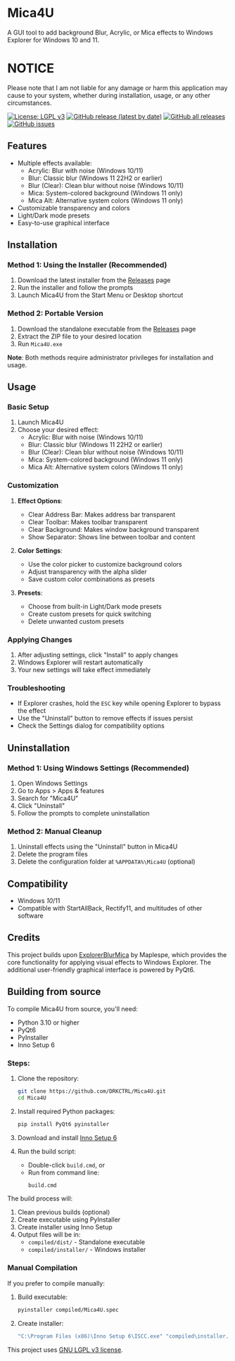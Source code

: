 # Mica4U
A GUI tool to add background Blur, Acrylic, or Mica effects to Windows Explorer for Windows 10 and 11.

# NOTICE
Please note that I am not liable for any damage or harm this application may cause to your system, whether during installation, usage, or any other circumstances.

[![License: LGPL v3](https://img.shields.io/badge/License-LGPL_v3-blue.svg)](https://www.gnu.org/licenses/lgpl-3.0)
[![GitHub release (latest by date)](https://img.shields.io/github/v/release/DRKCTRL/Mica4U)](https://github.com/DRKCTRL/Mica4U/releases)
[![GitHub all releases](https://img.shields.io/github/downloads/DRKCTRL/Mica4U/total)](https://github.com/DRKCTRL/Mica4U/releases)
[![GitHub issues](https://img.shields.io/github/issues/DRKCTRL/Mica4U)](https://github.com/DRKCTRL/Mica4U/issues)

## Features
* Multiple effects available:
  - Acrylic: Blur with noise (Windows 10/11)
  - Blur: Classic blur (Windows 11 22H2 or earlier)
  - Blur (Clear): Clean blur without noise (Windows 10/11)
  - Mica: System-colored background (Windows 11 only)
  - Mica Alt: Alternative system colors (Windows 11 only)
* Customizable transparency and colors
* Light/Dark mode presets
* Easy-to-use graphical interface

## Installation

### Method 1: Using the Installer (Recommended)
1. Download the latest installer from the [Releases](https://github.com/DRKCTRL/Mica4U/releases) page
2. Run the installer and follow the prompts
3. Launch Mica4U from the Start Menu or Desktop shortcut

### Method 2: Portable Version
1. Download the standalone executable from the [Releases](https://github.com/DRKCTRL/Mica4U/releases) page
2. Extract the ZIP file to your desired location
3. Run `Mica4U.exe`

**Note**: Both methods require administrator privileges for installation and usage.

## Usage

### Basic Setup
1. Launch Mica4U
2. Choose your desired effect:
   - Acrylic: Blur with noise (Windows 10/11)
   - Blur: Classic blur (Windows 11 22H2 or earlier)
   - Blur (Clear): Clean blur without noise (Windows 10/11)
   - Mica: System-colored background (Windows 11 only)
   - Mica Alt: Alternative system colors (Windows 11 only)

### Customization
1. **Effect Options**:
   - Clear Address Bar: Makes address bar transparent
   - Clear Toolbar: Makes toolbar transparent
   - Clear Background: Makes window background transparent
   - Show Separator: Shows line between toolbar and content

2. **Color Settings**:
   - Use the color picker to customize background colors
   - Adjust transparency with the alpha slider
   - Save custom color combinations as presets

3. **Presets**:
   - Choose from built-in Light/Dark mode presets
   - Create custom presets for quick switching
   - Delete unwanted custom presets

### Applying Changes
1. After adjusting settings, click "Install" to apply changes
2. Windows Explorer will restart automatically
3. Your new settings will take effect immediately

### Troubleshooting
- If Explorer crashes, hold the `ESC` key while opening Explorer to bypass the effect
- Use the "Uninstall" button to remove effects if issues persist
- Check the Settings dialog for compatibility options

## Uninstallation

### Method 1: Using Windows Settings (Recommended)
1. Open Windows Settings
2. Go to Apps > Apps & features
3. Search for "Mica4U"
4. Click "Uninstall"
5. Follow the prompts to complete uninstallation

### Method 2: Manual Cleanup
1. Uninstall effects using the "Uninstall" button in Mica4U
2. Delete the program files
3. Delete the configuration folder at `%APPDATA%\Mica4U` (optional)

## Compatibility
- Windows *10*/11
- Compatible with StartAllBack, Rectify11, and multitudes of other software

## Credits
This project builds upon [ExplorerBlurMica](https://github.com/Maplespe/ExplorerBlurMica) by Maplespe, which provides the core functionality for applying visual effects to Windows Explorer. The additional user-friendly graphical interface is powered by PyQt6.

## Building from source
To compile Mica4U from source, you'll need:
- Python 3.10 or higher
- PyQt6
- PyInstaller
- Inno Setup 6

### Steps:
1. Clone the repository:
   ```bash
   git clone https://github.com/DRKCTRL/Mica4U.git
   cd Mica4U
   ```

2. Install required Python packages:
   ```bash
   pip install PyQt6 pyinstaller
   ```

3. Download and install [Inno Setup 6](https://jrsoftware.org/isdl.php)

4. Run the build script:
   - Double-click `build.cmd`, or
   - Run from command line:
     ```bash
     build.cmd
     ```

The build process will:
1. Clean previous builds (optional)
2. Create executable using PyInstaller
3. Create installer using Inno Setup
4. Output files will be in:
   - `compiled/dist/` - Standalone executable
   - `compiled/installer/` - Windows installer

### Manual Compilation
If you prefer to compile manually:

1. Build executable:
   ```bash
   pyinstaller compiled/Mica4U.spec
   ```

2. Create installer:
   ```bash
   "C:\Program Files (x86)\Inno Setup 6\ISCC.exe" "compiled\installer.iss"
   ```

This project uses [GNU LGPL v3 license](/LICENSE).

